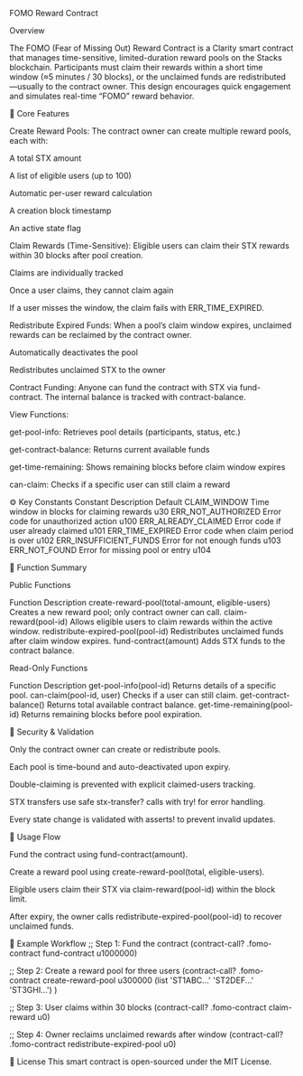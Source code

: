 FOMO Reward Contract

Overview

The FOMO (Fear of Missing Out) Reward Contract is a Clarity smart contract that manages time-sensitive, limited-duration reward pools on the Stacks blockchain.
Participants must claim their rewards within a short time window (≈5 minutes / 30 blocks), or the unclaimed funds are redistributed—usually to the contract owner.
This design encourages quick engagement and simulates real-time “FOMO” reward behavior.

🔧 Core Features

Create Reward Pools:
The contract owner can create multiple reward pools, each with:

A total STX amount

A list of eligible users (up to 100)

Automatic per-user reward calculation

A creation block timestamp

An active state flag

Claim Rewards (Time-Sensitive):
Eligible users can claim their STX rewards within 30 blocks after pool creation.

Claims are individually tracked

Once a user claims, they cannot claim again

If a user misses the window, the claim fails with ERR_TIME_EXPIRED.

Redistribute Expired Funds:
When a pool’s claim window expires, unclaimed rewards can be reclaimed by the contract owner.

Automatically deactivates the pool

Redistributes unclaimed STX to the owner

Contract Funding:
Anyone can fund the contract with STX via fund-contract.
The internal balance is tracked with contract-balance.

View Functions:

get-pool-info: Retrieves pool details (participants, status, etc.)

get-contract-balance: Returns current available funds

get-time-remaining: Shows remaining blocks before claim window expires

can-claim: Checks if a specific user can still claim a reward

⚙️ Key Constants
Constant	Description	Default
CLAIM_WINDOW	Time window in blocks for claiming rewards	u30
ERR_NOT_AUTHORIZED	Error code for unauthorized action	u100
ERR_ALREADY_CLAIMED	Error code if user already claimed	u101
ERR_TIME_EXPIRED	Error code when claim period is over	u102
ERR_INSUFFICIENT_FUNDS	Error for not enough funds	u103
ERR_NOT_FOUND	Error for missing pool or entry	u104

📜 Function Summary

Public Functions

Function	Description
create-reward-pool(total-amount, eligible-users)	Creates a new reward pool; only contract owner can call.
claim-reward(pool-id)	Allows eligible users to claim rewards within the active window.
redistribute-expired-pool(pool-id)	Redistributes unclaimed funds after claim window expires.
fund-contract(amount)	Adds STX funds to the contract balance.

Read-Only Functions

Function	Description
get-pool-info(pool-id)	Returns details of a specific pool.
can-claim(pool-id, user)	Checks if a user can still claim.
get-contract-balance()	Returns total available contract balance.
get-time-remaining(pool-id)	Returns remaining blocks before pool expiration.

🚨 Security & Validation

Only the contract owner can create or redistribute pools.

Each pool is time-bound and auto-deactivated upon expiry.

Double-claiming is prevented with explicit claimed-users tracking.

STX transfers use safe stx-transfer? calls with try! for error handling.

Every state change is validated with asserts! to prevent invalid updates.

🧠 Usage Flow

Fund the contract using fund-contract(amount).

Create a reward pool using create-reward-pool(total, eligible-users).

Eligible users claim their STX via claim-reward(pool-id) within the block limit.

After expiry, the owner calls redistribute-expired-pool(pool-id) to recover unclaimed funds.

🧩 Example Workflow
;; Step 1: Fund the contract
(contract-call? .fomo-contract fund-contract u1000000)

;; Step 2: Create a reward pool for three users
(contract-call? .fomo-contract create-reward-pool
  u300000
  (list 'ST1ABC...' 'ST2DEF...' 'ST3GHI...')
)

;; Step 3: User claims within 30 blocks
(contract-call? .fomo-contract claim-reward u0)

;; Step 4: Owner reclaims unclaimed rewards after window
(contract-call? .fomo-contract redistribute-expired-pool u0)

🧾 License
This smart contract is open-sourced under the MIT License.